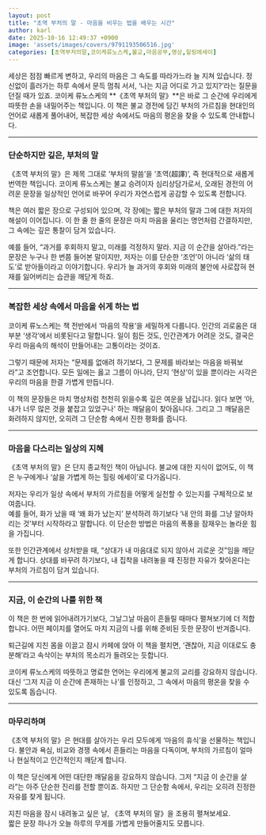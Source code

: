```yaml
---
layout: post
title: "초역 부처의 말 - 마음을 비우는 법을 배우는 시간"
author: karl
date: 2025-10-16 12:49:37 +0900
image: 'assets/images/covers/9791193506516.jpg'
categories: [초역부처의말,코이케류노스케,불교,마음공부,명상,힐링에세이]
---
```


세상은 점점 빠르게 변하고, 우리의 마음은 그 속도를 따라가느라 늘 지쳐 있습니다. 정신없이 흘러가는 하루 속에서 문득 멈춰 서서, ‘나는 지금 어디로 가고 있지?’라는 질문을 던질 때가 있죠. 코이케 류노스케의 **《초역 부처의 말》**은 바로 그 순간에 우리에게 따뜻한 손을 내밀어주는 책입니다. 이 책은 불교 경전에 담긴 부처의 가르침을 현대인의 언어로 새롭게 풀어내어, 복잡한 세상 속에서도 마음의 평온을 찾을 수 있도록 안내합니다.

---

### 단순하지만 깊은, 부처의 말

《초역 부처의 말》은 제목 그대로 ‘부처의 말씀’을 ‘초역(超譯)’, 즉 현대적으로 새롭게 번역한 책입니다. 코이케 류노스케는 불교 승려이자 심리상담가로서, 오래된 경전의 어려운 문장을 일상적인 언어로 바꾸어 우리가 자연스럽게 공감할 수 있도록 전합니다.  

책은 여러 짧은 장으로 구성되어 있으며, 각 장에는 짧은 부처의 말과 그에 대한 저자의 해설이 이어집니다. 이 한 줄 한 줄의 문장은 마치 마음을 울리는 명언처럼 간결하지만, 그 속에는 깊은 통찰이 담겨 있습니다.  

예를 들어, “과거를 후회하지 말고, 미래를 걱정하지 말라. 지금 이 순간을 살아라.”라는 문장은 누구나 한 번쯤 들어본 말이지만, 저자는 이를 단순한 ‘조언’이 아니라 ‘삶의 태도’로 받아들이라고 이야기합니다. 우리가 늘 과거의 후회와 미래의 불안에 사로잡혀 현재를 잃어버리는 습관을 깨닫게 하죠.

---

### 복잡한 세상 속에서 마음을 쉬게 하는 법

코이케 류노스케는 책 전반에서 ‘마음의 작용’을 세밀하게 다룹니다. 인간의 괴로움은 대부분 ‘생각’에서 비롯된다고 말합니다. 일이 힘든 것도, 인간관계가 어려운 것도, 결국은 우리 마음속의 해석이 만들어내는 고통이라는 것이죠.  

그렇기 때문에 저자는 “문제를 없애려 하기보다, 그 문제를 바라보는 마음을 바꿔보라”고 조언합니다. 모든 일에는 옳고 그름이 아니라, 단지 ‘현상’이 있을 뿐이라는 시각은 우리의 마음을 한결 가볍게 만듭니다.  

이 책의 문장들은 마치 명상처럼 천천히 읽을수록 깊은 여운을 남깁니다. 읽다 보면 ‘아, 내가 너무 많은 것을 붙잡고 있었구나’ 하는 깨달음이 찾아옵니다. 그리고 그 깨달음은 화려하지 않지만, 오히려 그 단순함 속에서 진한 평화를 줍니다.

---

### 마음을 다스리는 일상의 지혜

《초역 부처의 말》은 단지 종교적인 책이 아닙니다. 불교에 대한 지식이 없어도, 이 책은 누구에게나 ‘삶을 가볍게 하는 힐링 에세이’로 다가옵니다.  

저자는 우리가 일상 속에서 부처의 가르침을 어떻게 실천할 수 있는지를 구체적으로 보여줍니다.  
예를 들어, 화가 났을 때 ‘왜 화가 났는지’ 분석하려 하기보다 ‘내 안의 화를 그냥 알아차리는 것’부터 시작하라고 말합니다. 이 단순한 방법은 마음의 폭풍을 잠재우는 놀라운 힘을 가집니다.  

또한 인간관계에서 상처받을 때, “상대가 내 마음대로 되지 않아서 괴로운 것”임을 깨닫게 합니다. 상대를 바꾸려 하기보다, 내 집착을 내려놓을 때 진정한 자유가 찾아온다는 부처의 가르침이 담겨 있습니다.

---

### 지금, 이 순간의 나를 위한 책

이 책은 한 번에 읽어내려가기보다, 그날그날 마음이 흔들릴 때마다 펼쳐보기에 더 적합합니다. 어떤 페이지를 열어도 마치 지금의 나를 위해 준비된 듯한 문장이 반겨줍니다.  

퇴근길에 지친 몸을 이끌고 잠시 카페에 앉아 이 책을 펼치면, ‘괜찮아, 지금 이대로도 충분해’라고 속삭이는 부처의 목소리가 들려오는 듯합니다.  

코이케 류노스케의 따뜻하고 명료한 언어는 우리에게 불교의 교리를 강요하지 않습니다. 대신 ‘그저 지금 이 순간에 존재하는 나’를 인정하고, 그 속에서 마음의 평온을 찾을 수 있도록 돕습니다.  

---

### 마무리하며

《초역 부처의 말》은 현대를 살아가는 우리 모두에게 ‘마음의 휴식’을 선물하는 책입니다. 불안과 욕심, 비교와 경쟁 속에서 흔들리는 마음을 다독이며, 부처의 가르침이 얼마나 현실적이고 인간적인지 깨닫게 합니다.  

이 책은 당신에게 어떤 대단한 깨달음을 강요하지 않습니다. 그저 “지금 이 순간을 살라”는 아주 단순한 진리를 전할 뿐이죠. 하지만 그 단순함 속에서, 우리는 오히려 진정한 자유를 찾게 됩니다.  

지친 마음을 잠시 내려놓고 싶은 날, 《초역 부처의 말》을 조용히 펼쳐보세요.  
짧은 문장 하나가 오늘 하루의 무게를 가볍게 만들어줄지도 모릅니다.
